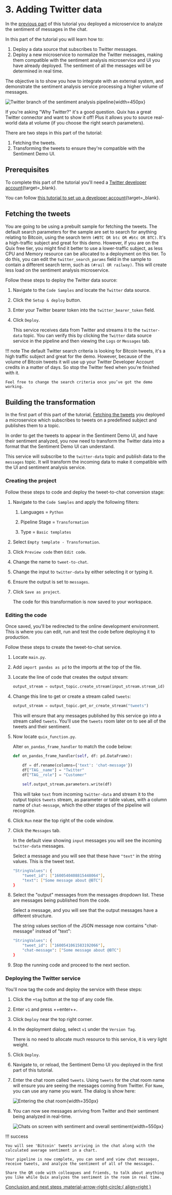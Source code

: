 # 3. Adding Twitter data

In the [previous part](analyze.md) of this tutorial you deployed a microservice to analyze the sentiment of messages in the chat. 

In this part of the tutorial you will learn how to:

1. Deploy a data source that subscribes to Twitter messages.
2. Deploy a new microservice to normalize the Twitter messages, making them compatible with the sentiment analysis microservice and UI you have already deployed. The sentiment of all the messages will be determined in real time.

The objective is to show you how to integrate with an external system, and demonstrate the sentiment analysis service processing a higher volume of messages.

![Twitter branch of the sentiment analysis pipeline](./sentiment-analysis-media/pipeline-view-twitter-branch.png){width=450px}

If you're asking "Why Twitter?" it's a good question. Quix has a great Twitter connector and want to show it off! Plus it allows you to source real-world data at volume (if you choose the right search parameters).

There are two steps in this part of the tutorial:

1. Fetching the tweets.
2. Transforming the tweets to ensure they're compatible with the Sentiment Demo UI.

## Prerequisites

To complete this part of the tutorial you'll need a [Twitter developer account](https://developer.twitter.com/en/portal/petition/essential/basic-info){target=_blank}.

You can follow [this tutorial to set up a developer account](https://developer.twitter.com/en/support/twitter-api/developer-account){target=_blank}.

## Fetching the tweets

You are going to be using a prebuilt sample for fetching the tweets. The default search parameters for the sample are set to search for anything relating to Bitcoin, using the search term `(#BTC OR btc OR #btc OR BTC)`. It's a high-traffic subject and great for this demo. However, if you are on the Quix free tier, you might find it better to use a lower-traffic subject, as less CPU and Memory resource can be allocated to a deployment on this tier. To do this, you can edit the `twitter_search_params` field in the sample to contain a different search term, such as `(#rail OR railway)`. This will create less load on the sentiment analysis microservice.

Follow these steps to deploy the Twitter data source:

1. Navigate to the `Code Samples` and locate the `Twitter` data source.

2. Click the `Setup & deploy` button.

3. Enter your Twitter bearer token into the `twitter_bearer_token` field.

4. Click `Deploy`.
    
    This service receives data from Twitter and streams it to the `twitter-data` topic. You can verify this by clicking the `Twitter` data source service in the pipeline and then viewing the `Logs` or `Messages` tab.    
    
!!! note 
    The default Twitter search criteria is looking for Bitcoin tweets, it's a high traffic subject and great for the demo. However, because of the volume of Bitcoin tweets it will use up your Twitter Developer Account credits in a matter of days. So stop the Twitter feed when you're finished with it.
    
    Feel free to change the search criteria once you’ve got the demo working. 
    

## Building the transformation

In the first part of this part of the tutorial, [Fetching the tweets](#fetching-the-tweets) you deployed a microservice which subscribes to tweets on a predefined subject and publishes them to a topic. 

In order to get the tweets to appear in the Sentiment Demo UI, and have their sentiment analyzed, you now need to transform the Twitter data into a format that the Sentiment Demo UI can understand.

This service will subscribe to the `twitter-data` topic and publish data to the `messages` topic. It will transform the incoming data to make it compatible with the UI and sentiment analysis service.

### Creating the project

Follow these steps to code and deploy the tweet-to-chat conversion stage:

1. Navigate to the `Code Samples` and apply the following filters:
    
    1. Languages = `Python`
    
    2. Pipeline Stage = `Transformation`
    
    3. Type = `Basic templates`

2. Select `Empty template - Transformation`.

3. Click `Preview code` then `Edit code`.

4. Change the name to `tweet-to-chat`.

5. Change the input to `twitter-data` by either selecting it or typing it.

6. Ensure the output is set to `messages`.

7. Click `Save as project`.
    
    The code for this transformation is now saved to your workspace.

### Editing the code

Once saved, you'll be redirected to the online development environment. This is where you can edit, run and test the code before deploying it to production.

Follow these steps to create the tweet-to-chat service.

1. Locate `main.py`.

2. Add `import pandas as pd` to the imports at the top of the file.

3. Locate the line of code that creates the output stream:
    
    ``` python
    output_stream = output_topic.create_stream(input_stream.stream_id)
    ```

4. Change this line to get or create a stream called `tweets`:
    
    ``` python
    output_stream = output_topic.get_or_create_stream("tweets")
    ```

    This will ensure that any messages published by this service go into a stream called `tweets`. You'll use the `tweets` room later on to see all of the tweets and their sentiment.

5. Now locate `quix_function.py`.
    
    Alter `on_pandas_frame_handler` to match the code below:
    
    ``` python
    def on_pandas_frame_handler(self, df: pd.DataFrame):
        
        df = df.rename(columns={'text': 'chat-message'})
        df["TAG__name"] = "Twitter"
        df["TAG__role"] = "Customer"

        self.output_stream.parameters.write(df)
    ```
        
    This will take `text` from incoming `twitter-data` and stream it to the output topics `tweets` stream, as parameter or table values, with a column name of `chat-message`, which the other stages of the pipeline will recognize.

6. Click `Run` near the top right of the code window.

7. Click the `Messages` tab.

    In the default view showing `input` messages you will see the incoming `twitter-data` messages.

    Select a message and you will see that these have `"text"` in the string values. This is the tweet text.

    ```sh
    "StringValues": {
        "tweet_id": ["1600540408815448064"],
        "text": ["Some message about @BTC"]
    }
    ```

8. Select the "output" messages from the messages dropdown list. These are messages being published from the code.

    Select a message, and you will see that the output messages have a different structure.

    The string values section of the JSON message now contains "chat-message" instead of "text":

    ```sh
    "StringValues": {
        "tweet_id": ["1600541061583192066"],
        "chat-message": ["Some message about @BTC"]
    }
    ```

9. Stop the running code and proceed to the next section.

### Deploying the Twitter service

You'll now tag the code and deploy the service with these steps:

1. Click the `+tag` button at the top of any code file.

2. Enter `v1` and press ++enter++.

3. Click `Deploy` near the top right corner.

4. In the deployment dialog, select `v1` under the `Version Tag`.
    
    There is no need to allocate much resource to this service, it is very light weight.

5. Click `Deploy`.

6. Navigate to, or reload, the Sentiment Demo UI you deployed in the first part of this tutorial.

7. Enter the chat room called `tweets`. Using `tweets` for the chat room name will ensure you are seeing the messages coming from Twitter. For `Name`, you can use any name you want. The dialog is show here:

	![Entering the chat room](./sentiment-analysis-media/finale-enter-chat-room.png){width=350px}
	
8. You can now see messages arriving from Twitter and their sentiment being analyzed in real-time.

    ![Chats on screen with sentiment and overall sentiment](./sentiment-analysis-media/end-result.png){width=550px}
        

!!! success
	
	You will see 'Bitcoin' tweets arriving in the chat along with the calculated average sentiment in a chart.
    
	Your pipeline is now complete, you can send and view chat messages, receive tweets, and analyze the sentiment of all of the messages.

	Share the QR code with colleagues and friends, to talk about anything you like while Quix analyzes the sentiment in the room in real time.

[Conclusion and next steps :material-arrow-right-circle:{ align=right }](conclusion.md)